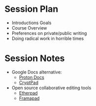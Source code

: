 # Session Plan 
- Introductions Goals
- Course Overview
- Preferences on private/public writing
- Doing radical work in horrible times
# Session Notes 
- Google Docs alternative:
  - [Proton Docs](https://proton.me/drive/docs)
  - [CryptPad](https://cryptpad.fr/)
- Open source  collaborative editing tools
  - [Etherpad](https://etherpad.org/) 
  - [Framapad](https://framapad.org/abc/en/)
